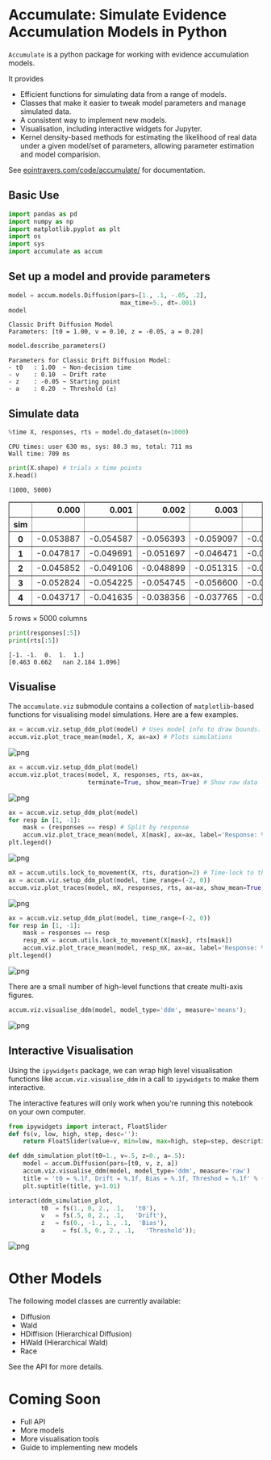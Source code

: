 
# Accumulate: Simulate Evidence Accumulation Models in Python

`Accumulate` is a python package for working with evidence accumulation models.

It provides

- Efficient functions for simulating data from a range of models.
- Classes that make it easier to tweak model parameters and manage simulated data.
- A consistent way to implement new models.
- Visualisation, including interactive widgets for Jupyter.
- Kernel density-based methods for estimating 
  the likelihood of real data under a given model/set of parameters,
  allowing parameter estimation and model comparision.

See [eointravers.com/code/accumulate/](http://eointravers.com/code/accumulate/) for documentation.




## Basic Use

```python
import pandas as pd
import numpy as np
import matplotlib.pyplot as plt
import os
import sys
import accumulate as accum
```

## Set up a model and provide parameters


```python
model = accum.models.Diffusion(pars=[1., .1, -.05, .2],
                               max_time=5., dt=.001)
model
```




    Classic Drift Diffusion Model
    Parameters: [t0 = 1.00, v = 0.10, z = -0.05, a = 0.20]




```python
model.describe_parameters()
```

    Parameters for Classic Drift Diffusion Model:
    - t0   : 1.00  ~ Non-decision time
    - v    : 0.10  ~ Drift rate
    - z    : -0.05 ~ Starting point
    - a    : 0.20  ~ Threshold (±)


## Simulate data


```python
%time X, responses, rts = model.do_dataset(n=1000)
```

    CPU times: user 630 ms, sys: 80.3 ms, total: 711 ms
    Wall time: 709 ms



```python
print(X.shape) # trials x time points
X.head()
```

    (1000, 5000)





<div>
<table border="1" class="dataframe">
  <thead>
    <tr style="text-align: right;">
      <th></th>
      <th>0.000</th>
      <th>0.001</th>
      <th>0.002</th>
      <th>0.003</th>
      <th>0.004</th>
      <th>0.005</th>
      <th>0.006</th>
      <th>0.007</th>
      <th>0.008</th>
      <th>0.009</th>
      <th>...</th>
      <th>4.990</th>
      <th>4.991</th>
      <th>4.992</th>
      <th>4.993</th>
      <th>4.994</th>
      <th>4.995</th>
      <th>4.996</th>
      <th>4.997</th>
      <th>4.998</th>
      <th>4.999</th>
    </tr>
    <tr>
      <th>sim</th>
      <th></th>
      <th></th>
      <th></th>
      <th></th>
      <th></th>
      <th></th>
      <th></th>
      <th></th>
      <th></th>
      <th></th>
      <th></th>
      <th></th>
      <th></th>
      <th></th>
      <th></th>
      <th></th>
      <th></th>
      <th></th>
      <th></th>
      <th></th>
      <th></th>
    </tr>
  </thead>
  <tbody>
    <tr>
      <th>0</th>
      <td>-0.053887</td>
      <td>-0.054587</td>
      <td>-0.056393</td>
      <td>-0.059097</td>
      <td>-0.052412</td>
      <td>-0.052823</td>
      <td>-0.054761</td>
      <td>-0.053152</td>
      <td>-0.055076</td>
      <td>-0.051574</td>
      <td>...</td>
      <td>0.241268</td>
      <td>0.241414</td>
      <td>0.240197</td>
      <td>0.240509</td>
      <td>0.239138</td>
      <td>0.243909</td>
      <td>0.245850</td>
      <td>0.250104</td>
      <td>0.248874</td>
      <td>0.249632</td>
    </tr>
    <tr>
      <th>1</th>
      <td>-0.047817</td>
      <td>-0.049691</td>
      <td>-0.051697</td>
      <td>-0.046471</td>
      <td>-0.042671</td>
      <td>-0.041830</td>
      <td>-0.041274</td>
      <td>-0.041914</td>
      <td>-0.043769</td>
      <td>-0.038682</td>
      <td>...</td>
      <td>-0.050676</td>
      <td>-0.048658</td>
      <td>-0.052083</td>
      <td>-0.052283</td>
      <td>-0.045055</td>
      <td>-0.044821</td>
      <td>-0.039403</td>
      <td>-0.045093</td>
      <td>-0.045052</td>
      <td>-0.052308</td>
    </tr>
    <tr>
      <th>2</th>
      <td>-0.045852</td>
      <td>-0.049106</td>
      <td>-0.048899</td>
      <td>-0.051315</td>
      <td>-0.056191</td>
      <td>-0.059246</td>
      <td>-0.060012</td>
      <td>-0.055809</td>
      <td>-0.054743</td>
      <td>-0.057204</td>
      <td>...</td>
      <td>-0.047869</td>
      <td>-0.050322</td>
      <td>-0.054172</td>
      <td>-0.052939</td>
      <td>-0.050586</td>
      <td>-0.045599</td>
      <td>-0.047502</td>
      <td>-0.047992</td>
      <td>-0.045825</td>
      <td>-0.045589</td>
    </tr>
    <tr>
      <th>3</th>
      <td>-0.052824</td>
      <td>-0.054225</td>
      <td>-0.054745</td>
      <td>-0.056600</td>
      <td>-0.062956</td>
      <td>-0.058086</td>
      <td>-0.054878</td>
      <td>-0.052510</td>
      <td>-0.049887</td>
      <td>-0.047209</td>
      <td>...</td>
      <td>0.602833</td>
      <td>0.605076</td>
      <td>0.610388</td>
      <td>0.615458</td>
      <td>0.619945</td>
      <td>0.615715</td>
      <td>0.618613</td>
      <td>0.614861</td>
      <td>0.613774</td>
      <td>0.614820</td>
    </tr>
    <tr>
      <th>4</th>
      <td>-0.043717</td>
      <td>-0.041635</td>
      <td>-0.038356</td>
      <td>-0.037765</td>
      <td>-0.035519</td>
      <td>-0.032939</td>
      <td>-0.034385</td>
      <td>-0.029513</td>
      <td>-0.031270</td>
      <td>-0.033759</td>
      <td>...</td>
      <td>0.709191</td>
      <td>0.708036</td>
      <td>0.712997</td>
      <td>0.715978</td>
      <td>0.716665</td>
      <td>0.716361</td>
      <td>0.716806</td>
      <td>0.720303</td>
      <td>0.720192</td>
      <td>0.722609</td>
    </tr>
  </tbody>
</table>
<p>5 rows × 5000 columns</p>
</div>




```python
print(responses[:5]) 
print(rts[:5])
```

    [-1. -1.  0.  1.  1.]
    [0.463 0.662   nan 2.184 1.096]


## Visualise

The `accumulate.viz` submodule contains a collection of `matplotlib`-based functions for visualising model simulations. Here are a few examples.


```python
ax = accum.viz.setup_ddm_plot(model) # Uses model info to draw bounds.
accum.viz.plot_trace_mean(model, X, ax=ax) # Plots simulations
```


![png](./README_files/README_13_1.png)



```python
ax = accum.viz.setup_ddm_plot(model)
accum.viz.plot_traces(model, X, responses, rts, ax=ax, 
                      terminate=True, show_mean=True) # Show raw data
```


![png](./README_files/README_14_2.png)



```python
ax = accum.viz.setup_ddm_plot(model)
for resp in [1, -1]:
    mask = (responses == resp) # Split by response
    accum.viz.plot_trace_mean(model, X[mask], ax=ax, label='Response: %i' % resp)
plt.legend()
```


![png](./README_files/README_15_1.png)



```python
mX = accum.utils.lock_to_movement(X, rts, duration=2) # Time-lock to threshold crossing
ax = accum.viz.setup_ddm_plot(model, time_range=(-2, 0))
accum.viz.plot_traces(model, mX, responses, rts, ax=ax, show_mean=True)
```

![png](./README_files/README_16_1.png)


```python
ax = accum.viz.setup_ddm_plot(model, time_range=(-2, 0))
for resp in [1, -1]:
    mask = responses == resp
    resp_mX = accum.utils.lock_to_movement(X[mask], rts[mask])
    accum.viz.plot_trace_mean(model, resp_mX, ax=ax, label='Response: %i' % resp)
plt.legend()
```


![png](./README_files/README_17_1.png)


There are a small number of high-level functions that create multi-axis figures.


```python
accum.viz.visualise_ddm(model, model_type='ddm', measure='means');
```


![png](./README_files/README_19_0.png)


## Interactive Visualisation

Using the `ipywidgets` package, we can wrap high level visualisation functions like `accum.viz.visualise_ddm` in a call to `ipywidgets` to make them interactive.

The interactive features will only work when you're running this notebook on your own computer.


```python
from ipywidgets import interact, FloatSlider
def fs(v, low, high, step, desc=''):
    return FloatSlider(value=v, min=low, max=high, step=step, description=desc, continuous_update=False)

def ddm_simulation_plot(t0=1., v=.5, z=0., a=.5):
    model = accum.Diffusion(pars=[t0, v, z, a])
    accum.viz.visualise_ddm(model, model_type='ddm', measure='raw')
    title = 't0 = %.1f, Drift = %.1f, Bias = %.1f, Threshod = %.1f' % (t0, v, z, a)
    plt.suptitle(title, y=1.01)

interact(ddm_simulation_plot,
         t0  = fs(1., 0, 2., .1,   't0'),
         v   = fs(.5, 0, 2., .1,   'Drift'),
         z   = fs(0., -1., 1., .1,  'Bias'),
         a     = fs(.5, 0., 2., .1,   'Threshold'));
```

![png](./README_files/interactive.gif)


# Other Models

The following model classes are currently available:

- Diffusion
- Wald
- HDiffision (Hierarchical Diffusion)
- HWald (Hierarchical Wald)
- Race

See the API for more details.

# Coming Soon

- Full API
- More models
- More visualisation tools
- Guide to implementing new models
